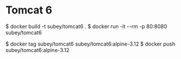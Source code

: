 # Tomcat 6

$ docker build -t subey/tomcat6 .
$ docker run -it --rm -p 80:8080 subey/tomcat6

$ docker tag subey/tomcat6 subey/tomcat6:alpine-3.12
$ docker push subey/tomcat6:alpine-3.12
